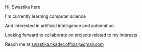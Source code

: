 Hi, Swastika here

I'm currently learning computer science

And interested in artificial intelligence and automation

Looking forward to collaborate on projects related to my interests

Reach me at swastika.tikader.official@gmail.com

